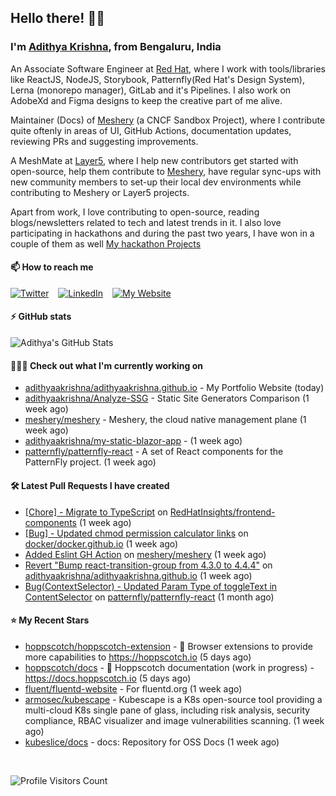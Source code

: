 ## Hello there! 👋🏻
  
### I'm [Adithya Krishna](https://adithyaakrishna.github.io/), from <b>Bengaluru, India</b></br>

An Associate Software Engineer at [Red Hat](https://www.redhat.com), where I work with tools/libraries like ReactJS, NodeJS, Storybook, Patternfly(Red Hat's Design System), Lerna (monorepo manager), GitLab and it's Pipelines. I also work on AdobeXd and Figma designs to keep the creative part of me alive.

Maintainer (Docs) of [Meshery](https://github.com/meshery) (a CNCF Sandbox Project), where I contribute quite oftenly in areas of UI, GitHub Actions, documentation updates, reviewing PRs and suggesting improvements.

A MeshMate at [Layer5](https://layer5.io), where I help new contributors get started with open-source, help them contribute to [Meshery](https://github.com/meshery), have regular sync-ups with new community members to set-up their local dev environments while contributing to Meshery or Layer5 projects.

Apart from work, I love contributing to open-source, reading blogs/newsletters related to tech and latest trends in it. I also love participating in hackathons and during the past two years, I have won in a couple of them as well [My hackathon Projects](http://bit.ly/adikris-hackathons)

#### 📫 How to reach me

[![Twitter](https://img.shields.io/badge/-@adii_kris-%231DA1F2?style=for-the-badge&logo=twitter&logoColor=ffffff)](https://twitter.com/adii_kris) &ensp;
[![LinkedIn](https://img.shields.io/badge/-Adithya%20Krishna-%230A67C3?style=for-the-badge&logo=linkedin&logoColor=ffffff)](https://www.linkedin.com/in/adiiikris/) &ensp;
[![My Website](https://img.shields.io/badge/-My%20Website-%230A67C3?style=for-the-badge)](https://adithyaakrishna.github.io/)

#### ⚡️ GitHub stats

![Adithya's GitHub Stats](https://github-readme-stats.vercel.app/api?username=adithyaakrishna&show_icons=true&hide_border=true&title_color=fff&icon_color=79ff97&text_color=9f9f9f&bg_color=151515)



#### 🧑🏻‍💻 Check out what I'm currently working on

- [adithyaakrishna/adithyaakrishna.github.io](https://github.com/adithyaakrishna/adithyaakrishna.github.io) - My Portfolio Website (today)
- [adithyaakrishna/Analyze-SSG](https://github.com/adithyaakrishna/Analyze-SSG) - Static Site Generators Comparison (1 week ago)
- [meshery/meshery](https://github.com/meshery/meshery) - Meshery, the cloud native management plane (1 week ago)
- [adithyaakrishna/my-static-blazor-app](https://github.com/adithyaakrishna/my-static-blazor-app) -  (1 week ago)
- [patternfly/patternfly-react](https://github.com/patternfly/patternfly-react) - A set of React components for the PatternFly project.  (1 week ago)

#### 🛠 Latest Pull Requests I have created

- [[Chore] - Migrate to TypeScript](https://github.com/RedHatInsights/frontend-components/pull/1595) on [RedHatInsights/frontend-components](https://github.com/RedHatInsights/frontend-components) (1 week ago)
- [[Bug] - Updated chmod permission calculator links](https://github.com/docker/docker.github.io/pull/15337) on [docker/docker.github.io](https://github.com/docker/docker.github.io) (1 week ago)
- [Added Eslint GH Action](https://github.com/meshery/meshery/pull/5986) on [meshery/meshery](https://github.com/meshery/meshery) (1 week ago)
- [Revert &#34;Bump react-transition-group from 4.3.0 to 4.4.4&#34;](https://github.com/adithyaakrishna/adithyaakrishna.github.io/pull/96) on [adithyaakrishna/adithyaakrishna.github.io](https://github.com/adithyaakrishna/adithyaakrishna.github.io) (1 week ago)
- [Bug(ContextSelector) - Updated Param Type of toggleText in ContentSelector](https://github.com/patternfly/patternfly-react/pull/7651) on [patternfly/patternfly-react](https://github.com/patternfly/patternfly-react) (1 month ago)

#### ⭐ My Recent Stars

- [hoppscotch/hoppscotch-extension](https://github.com/hoppscotch/hoppscotch-extension) - 🧩 Browser extensions to provide more capabilities to https://hoppscotch.io (5 days ago)
- [hoppscotch/docs](https://github.com/hoppscotch/docs) - 📖 Hoppscotch documentation (work in progress) - https://docs.hoppscotch.io (5 days ago)
- [fluent/fluentd-website](https://github.com/fluent/fluentd-website) - For fluentd.org (1 week ago)
- [armosec/kubescape](https://github.com/armosec/kubescape) - Kubescape is a K8s open-source tool providing a multi-cloud K8s single pane of glass, including risk analysis, security compliance, RBAC visualizer and image vulnerabilities scanning.  (1 week ago)
- [kubeslice/docs](https://github.com/kubeslice/docs) - docs: Repository for OSS Docs (1 week ago)

<br> 

![Profile Visitors Count](https://profile-counter.glitch.me/adithyaakrishna/count.svg)